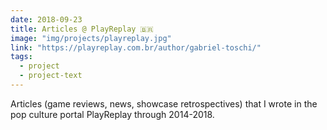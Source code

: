```yaml
---
date: 2018-09-23
title: Articles @ PlayReplay 🇧🇷
image: "img/projects/playreplay.jpg"
link: "https://playreplay.com.br/author/gabriel-toschi/"
tags:
  - project
  - project-text
---
```


Articles (game reviews, news, showcase retrospectives) that I wrote in the pop culture portal PlayReplay through 2014-2018.
